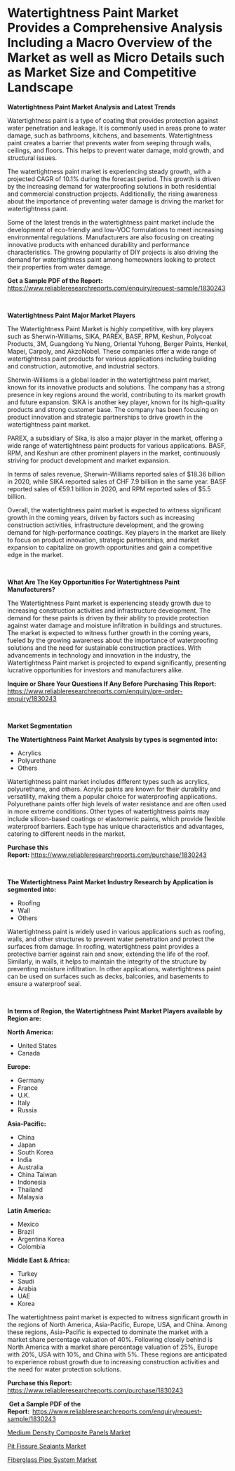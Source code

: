 <p><h1>Watertightness Paint Market Provides a Comprehensive Analysis Including a Macro Overview of the Market as well as Micro Details such as Market Size and Competitive Landscape</h1></p><p><strong>Watertightness Paint Market Analysis and Latest Trends</strong></p>
<p><p>Watertightness paint is a type of coating that provides protection against water penetration and leakage. It is commonly used in areas prone to water damage, such as bathrooms, kitchens, and basements. Watertightness paint creates a barrier that prevents water from seeping through walls, ceilings, and floors. This helps to prevent water damage, mold growth, and structural issues.</p><p>The watertightness paint market is experiencing steady growth, with a projected CAGR of 10.1% during the forecast period. This growth is driven by the increasing demand for waterproofing solutions in both residential and commercial construction projects. Additionally, the rising awareness about the importance of preventing water damage is driving the market for watertightness paint.</p><p>Some of the latest trends in the watertightness paint market include the development of eco-friendly and low-VOC formulations to meet increasing environmental regulations. Manufacturers are also focusing on creating innovative products with enhanced durability and performance characteristics. The growing popularity of DIY projects is also driving the demand for watertightness paint among homeowners looking to protect their properties from water damage.</p></p>
<p><strong>Get a Sample PDF of the Report:&nbsp;</strong> <a href="https://www.reliableresearchreports.com/enquiry/request-sample/1830243">https://www.reliableresearchreports.com/enquiry/request-sample/1830243</a></p>
<p>&nbsp;</p>
<p><strong>Watertightness Paint Major Market Players</strong></p>
<p><p>The Watertightness Paint Market is highly competitive, with key players such as Sherwin-Williams, SIKA, PAREX, BASF, RPM, Keshun, Polycoat Products, 3M, Guangdong Yu Neng, Oriental Yuhong, Berger Paints, Henkel, Mapei, Carpoly, and AkzoNobel. These companies offer a wide range of watertightness paint products for various applications including building and construction, automotive, and industrial sectors.</p><p>Sherwin-Williams is a global leader in the watertightness paint market, known for its innovative products and solutions. The company has a strong presence in key regions around the world, contributing to its market growth and future expansion. SIKA is another key player, known for its high-quality products and strong customer base. The company has been focusing on product innovation and strategic partnerships to drive growth in the watertightness paint market.</p><p>PAREX, a subsidiary of Sika, is also a major player in the market, offering a wide range of watertightness paint products for various applications. BASF, RPM, and Keshun are other prominent players in the market, continuously striving for product development and market expansion.</p><p>In terms of sales revenue, Sherwin-Williams reported sales of $18.36 billion in 2020, while SIKA reported sales of CHF 7.9 billion in the same year. BASF reported sales of €59.1 billion in 2020, and RPM reported sales of $5.5 billion.</p><p>Overall, the watertightness paint market is expected to witness significant growth in the coming years, driven by factors such as increasing construction activities, infrastructure development, and the growing demand for high-performance coatings. Key players in the market are likely to focus on product innovation, strategic partnerships, and market expansion to capitalize on growth opportunities and gain a competitive edge in the market.</p></p>
<p>&nbsp;</p>
<p><strong>What Are The Key Opportunities For Watertightness Paint Manufacturers?</strong></p>
<p><p>The Watertightness Paint market is experiencing steady growth due to increasing construction activities and infrastructure development. The demand for these paints is driven by their ability to provide protection against water damage and moisture infiltration in buildings and structures. The market is expected to witness further growth in the coming years, fueled by the growing awareness about the importance of waterproofing solutions and the need for sustainable construction practices. With advancements in technology and innovation in the industry, the Watertightness Paint market is projected to expand significantly, presenting lucrative opportunities for investors and manufacturers alike.</p></p>
<p><strong>Inquire or Share Your Questions If Any Before Purchasing This Report:</strong> <a href="https://www.reliableresearchreports.com/enquiry/pre-order-enquiry/1830243">https://www.reliableresearchreports.com/enquiry/pre-order-enquiry/1830243</a></p>
<p>&nbsp;</p>
<p><strong>Market Segmentation</strong></p>
<p><strong>The Watertightness Paint Market Analysis by types is segmented into:</strong></p>
<p><ul><li>Acrylics</li><li>Polyurethane</li><li>Others</li></ul></p>
<p><p>Watertightness paint market includes different types such as acrylics, polyurethane, and others. Acrylic paints are known for their durability and versatility, making them a popular choice for waterproofing applications. Polyurethane paints offer high levels of water resistance and are often used in more extreme conditions. Other types of watertightness paints may include silicon-based coatings or elastomeric paints, which provide flexible waterproof barriers. Each type has unique characteristics and advantages, catering to different needs in the market.</p></p>
<p><strong>Purchase this Report:&nbsp;</strong><a href="https://www.reliableresearchreports.com/purchase/1830243">https://www.reliableresearchreports.com/purchase/1830243</a></p>
<p>&nbsp;</p>
<p><strong>The Watertightness Paint Market Industry Research by Application is segmented into:</strong></p>
<p><ul><li>Roofing</li><li>Wall</li><li>Others</li></ul></p>
<p><p>Watertightness paint is widely used in various applications such as roofing, walls, and other structures to prevent water penetration and protect the surfaces from damage. In roofing, watertightness paint provides a protective barrier against rain and snow, extending the life of the roof. Similarly, in walls, it helps to maintain the integrity of the structure by preventing moisture infiltration. In other applications, watertightness paint can be used on surfaces such as decks, balconies, and basements to ensure a waterproof seal.</p></p>
<p>&nbsp;</p>
<p><strong>In terms of Region, the Watertightness Paint Market Players available by Region are:</strong></p>
<p>
    <p> <strong> North America: </strong>
        <ul>
            <li>United States</li>
            <li>Canada</li>
        </ul>
        </p> 
    <p> <strong> Europe: </strong>
        <ul>
            <li>Germany</li>
            <li>France</li>
            <li>U.K.</li>
            <li>Italy</li>
            <li>Russia</li>
        </ul>
        </p> 
    <p> <strong> Asia-Pacific: </strong>
        <ul>
            <li>China</li>
            <li>Japan</li>
            <li>South Korea</li>
            <li>India</li>
            <li>Australia</li>
            <li>China Taiwan</li>
            <li>Indonesia</li>
            <li>Thailand</li>
            <li>Malaysia</li>
        </ul>
        </p> 
    <p> <strong> Latin America: </strong>
        <ul>
            <li>Mexico</li>
            <li>Brazil</li>
            <li>Argentina Korea</li>
            <li>Colombia</li>
        </ul>
        </p> 
    <p> <strong> Middle East & Africa: </strong>
        <ul>
            <li>Turkey</li>
            <li>Saudi</li>
            <li>Arabia</li>
            <li>UAE</li>
            <li>Korea</li>
        </ul>
    </p>
    </p>
<p><p>The watertightness paint market is expected to witness significant growth in the regions of North America, Asia-Pacific, Europe, USA, and China. Among these regions, Asia-Pacific is expected to dominate the market with a market share percentage valuation of 40%. Following closely behind is North America with a market share percentage valuation of 25%, Europe with 20%, USA with 10%, and China with 5%. These regions are anticipated to experience robust growth due to increasing construction activities and the need for water protection solutions.</p></p>
<p><strong>Purchase this Report: </strong><a href="https://www.reliableresearchreports.com/purchase/1830243">https://www.reliableresearchreports.com/purchase/1830243</a></p>
<p>&nbsp;<strong>Get a Sample PDF of the Report:&nbsp;&nbsp;</strong><a href="https://www.reliableresearchreports.com/enquiry/request-sample/1830243">https://www.reliableresearchreports.com/enquiry/request-sample/1830243</a></p>
<p><strong></strong></p>
<p><p><a href="https://github.com/okotobwrhuteie/Market-Research-Report-List-1/blob/main/medium-density-composite-panels-market.md">Medium Density Composite Panels Market</a></p><p><a href="https://pretty-mail-caf.notion.site/Pit-Fissure-Sealants-Market-Dynamics-2024-2031-Also-about-Its-Market-Trends-Projections-and-Oppor-ae4486fa768e4521afc743189d2e9e0a">Pit Fissure Sealants Market</a></p><p><a href="https://github.com/myacatherineblakecaczo9vcsw/Market-Research-Report-List-1/blob/main/fiberglass-pipe-system-market.md">Fiberglass Pipe System Market</a></p></p>
